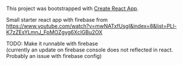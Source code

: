This project was bootstrapped with [Create React App](https://github.com/facebookincubator/create-react-app).

Small starter react app with firebase from  
https://www.youtube.com/watch?v=mwNATxfUsgI&index=8&list=PLl-K7zZEsYLmnJ_FpMOZgyg6XcIGBu2OX  
 
TODO: Make it runnable with firebase  
(currently an update on firebase console does not reflected in react. Probably an issue with firebase config)

